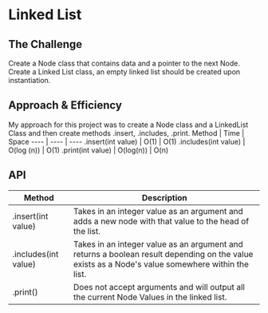 # Linked List
## The Challenge
Create a Node class that contains data and a pointer to the next Node. Create a Linked List class, an empty linked list
should be created upon instantiation.

## Approach & Efficiency
My approach for this project was to create a Node class and a LinkedList Class and then create methods .insert, .includes, .print.
Method | Time | Space
---- | ---- | ----
.insert(int value) | O(1) | O(1)
.includes(int value) | O(log (n)) | O(1)
.print(int value) | O(log(n)) | O(n)


## API
Method | Description
------ | -----
.insert(int value) | Takes in an integer value as an argument and adds a new node with that value to the head of the list.
.includes(int value) | Takes in an integer value as an argument and returns a boolean result depending on the value exists as a Node's value somewhere within the list.
.print() | Does not accept arguments and will output all the current Node Values in the linked list.
